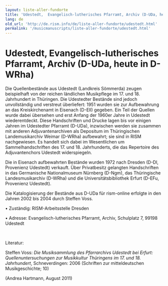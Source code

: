 ```yaml
---
layout: liste-aller-fundorte
title: 'Udestedt,  Evangelisch-lutherisches Pfarramt, Archiv (D-UDa, heute in D-WRha)'
lang: de
old_url: 'http://de.rism.info/de/liste-aller-fundorte/udestedt.html'
permalink: '/musicmanuscripts/liste-aller-fundorte/udestedt.html'
---
```



# Udestedt,  Evangelisch-lutherisches Pfarramt, Archiv (D-UDa, heute in D-WRha)

Die Quellenbestände aus Udestedt (Landkreis Sömmerda) zeugen beispielhaft von der reichen ländlichen Musikpflege im 17. und 18. Jahrhundert in Thüringen. Die Udestedter Bestände sind jedoch unvollständig und verstreut überliefert: 1951 wurden sie zur Aufbewahrung an das Kreiskirchenamt in Eisenach (D-EIl) gegeben. Ein Teil der Quellen wurde dabei übersehen und erst Anfang der 1960er Jahre in Udestedt wiederentdeckt. Diese Handschriften und Drucke lagen bis vor einigen Jahren im Udestedter Pfarramt (D-UDa), inzwischen werden sie zusammen mit anderen Adjuvantenarchiven als Depositum im Thüringischen Landemusikarchiv Weimar (D-WRha) aufbewahrt; sie sind in RISM nachgewiesen. Es handelt sich dabei im Wesentlichen um Sammelhandschriften des 17. und 18. Jahrhunderts, die das Repertoire des Adjuvantenchors Udestedt widerspiegeln.

Die in Eisenach aufbewahrten Bestände wurden 1972 nach Dresden (D-Dl, Provenienz Udestedt) verkauft. Über Privatbesitz gelangten Handschriften in das Germanische Nationalmuseum Nürnberg (D-Ngm), das Thüringische Landesmusikarchiv (D-WRha) und die Universitätsbibliothek Erfurt (D-EFu, Provenienz Udestedt).

Die Katalogisierung der Bestände aus D-UDa für rism-online erfolgte in den Jahren 2002 bis 2004 durch Steffen Voss.

• Zuständig: RISM-Arbeitsstelle Dresden

• Adresse: Evangelisch-lutherisches Pfarramt, Archiv, Schulplatz 7, 99198 Udestedt

&nbsp;

Literatur:

Steffen Voss: _Die Musiksammlung des Pfarrarchivs Udestedt bei Erfurt: Quellenuntersuchungen zur Musikkultur Thüringens im 17. und 18. Jahrhundert_, Schneverdingen: 2006 (Schriften zur mitteldeutschen Musikgeschichte; 10)

(Andrea Hartmann, August 2011)

